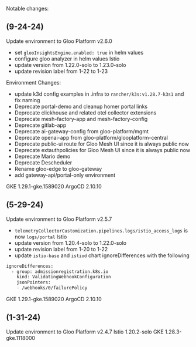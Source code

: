 Notable changes:

(9-24-24)
---
Update environment to
Gloo Platform v2.6.0
  - set `glooInsightsEngine.enabled: true` in helm values
  - configure gloo analyzer in helm values
Istio
- update version from 1.22.0-solo to 1.23.0-solo
- update revision label from 1-22 to 1-23

Environment Changes:
- update k3d config examples in .infra to `rancher/k3s:v1.28.7-k3s1` and fix naming
- Deprecate portal-demo and cleanup homer portal links
- Deprecate clickhouse and related otel collector extensions 
- Deprecate mesh-factory-app and mesh-factory-config
- Deprecate gitlab-app
- Deprecate ai-gateway-config from gloo-platform/mgmt
- Deprecate openai-app from gloo-platform/glooplatform-central
- Deprecate public-ui route for Gloo Mesh UI since it is always public now
- Deprecate extauthpolicies for Gloo Mesh UI since it is always public now
- Deprecate Mario demo
- Deprecate Descheduler
- Rename gloo-edge to gloo-gateway
- add gateway-api/portal-only environment

GKE 1.29.1-gke.1589020
ArgoCD 2.10.10

(5-29-24)
---
Update environment to
Gloo Platform v2.5.7
- `telemetryCollectorCustomization.pipelines.logs/istio_access_logs` is now `logs/portal`
Istio
- update version from 1.20.4-solo to 1.22.0-solo
- update revision label from 1-20 to 1-22
- update `istio-base` and `istiod` chart ignoreDifferences with the following
```bash
ignoreDifferences:     
  - group: admissionregistration.k8s.io                                                              
    kind: ValidatingWebhookConfiguration
    jsonPointers:                                                                                    
    - /webhooks/0/failurePolicy
```
GKE 1.29.1-gke.1589020
ArgoCD 2.10.10

(1-31-24)
---
Update environment to
Gloo Platform v2.4.7
Istio 1.20.2-solo
GKE 1.28.3-gke.1118000